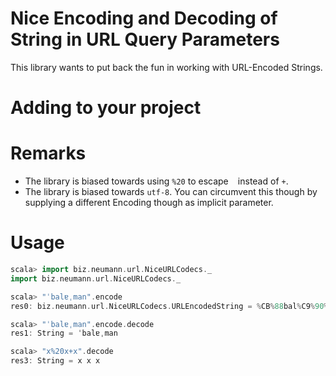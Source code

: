 # Nice Encoding and Decoding of String in URL Query Parameters

This library wants to put back the fun in working with URL-Encoded Strings.

# Adding to your project

# Remarks

* The library is biased towards using `%20` to escape ` ` instead of `+`.
* The library is biased towards `utf-8`. You can circumvent this though by supplying a different Encoding though as implicit parameter.

# Usage
```scala
scala> import biz.neumann.url.NiceURLCodecs._
import biz.neumann.url.NiceURLCodecs._

scala> "ˈbalɐˌman".encode
res0: biz.neumann.url.NiceURLCodecs.URLEncodedString = %CB%88bal%C9%90%CB%8Cman

scala> "ˈbalɐˌman".encode.decode
res1: String = ˈbalɐˌman

scala> "x%20x+x".decode
res3: String = x x x

```

